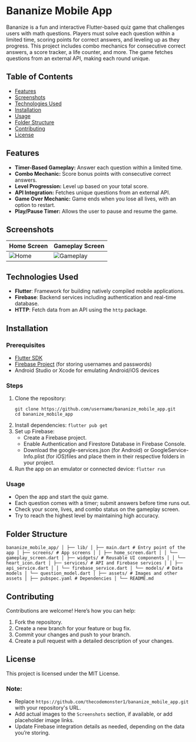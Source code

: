 # Bananize Mobile App

Bananize is a fun and interactive Flutter-based quiz game that challenges users with math questions. Players must solve each question within a limited time, scoring points for correct answers, and leveling up as they progress. This project includes combo mechanics for consecutive correct answers, a score tracker, a life counter, and more. The game fetches questions from an external API, making each round unique.

## Table of Contents

- [Features](#features)
- [Screenshots](#screenshots)
- [Technologies Used](#technologies-used)
- [Installation](#installation)
- [Usage](#usage)
- [Folder Structure](#folder-structure)
- [Contributing](#contributing)
- [License](#license)

## Features

- **Timer-Based Gameplay:** Answer each question within a limited time.
- **Combo Mechanic:** Score bonus points with consecutive correct answers.
- **Level Progression:** Level up based on your total score.
- **API Integration:** Fetches unique questions from an external API.
- **Game Over Mechanic:** Game ends when you lose all lives, with an option to restart.
- **Play/Pause Timer:** Allows the user to pause and resume the game.

## Screenshots

<!-- Add screenshots of the app here -->

| Home Screen              | Gameplay Screen                  |
| ------------------------ | -------------------------------- |
| ![Home](images/home.png) | ![Gameplay](images/gameplay.png) |

## Technologies Used

- **Flutter**: Framework for building natively compiled mobile applications.
- **Firebase**: Backend services including authentication and real-time database.
- **HTTP**: Fetch data from an API using the `http` package.

## Installation

### Prerequisites

- [Flutter SDK](https://flutter.dev/docs/get-started/install)
- [Firebase Project](https://firebase.google.com/) (for storing usernames and passwords)
- Android Studio or Xcode for emulating Android/iOS devices

### Steps

1. Clone the repository:
   ````
   git clone https://github.com/username/bananize_mobile_app.git
   cd bananize_mobile_app
   ````
2. Install dependencies:
   `flutter pub get`
3. Set up Firebase:
   - Create a Firebase project.
   - Enable Authentication and Firestore Database in Firebase Console.
   - Download the google-services.json (for Android) or GoogleService-Info.plist (for iOS)files and place them in their respective folders in your project.
4. Run the app on an emulator or connected device:
   `flutter run`

### Usage

- Open the app and start the quiz game.
- Each question comes with a timer; submit answers before time runs out.
- Check your score, lives, and combo status on the gameplay screen.
- Try to reach the highest level by maintaining high accuracy.

## Folder Structure

`bananize_mobile_app/
│
├── lib/
│ ├── main.dart # Entry point of the app
│ ├── screens/ # App screens
│ │ ├── home_screen.dart
│ │ └── gameplay_screen.dart
│ ├── widgets/ # Reusable UI components
│ │ └── heart_icon.dart
│ ├── services/ # API and Firebase services
│ │ ├── api_service.dart
│ │ └── firebase_service.dart
│ └── models/ # Data models
│ └── question_model.dart
│
├── assets/ # Images and other assets
│
├── pubspec.yaml # Dependencies
│
└── README.md`

## Contributing

Contributions are welcome! Here’s how you can help:

1. Fork the repository.
2. Create a new branch for your feature or bug fix.
3. Commit your changes and push to your branch.
4. Create a pull request with a detailed description of your changes.

## License

This project is licensed under the MIT License.

### Note:

- Replace `https://github.com/thecodemonster1/bananize_mobile_app.git` with your repository's URL.
- Add actual images to the `Screenshots` section, if available, or add placeholder image links.
- Update Firebase integration details as needed, depending on the data you’re storing.
